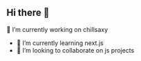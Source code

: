 ## Hi there 👋

<!--
**roirepus/roirepus** is a ✨ _special_ ✨ repository because its `README.md` (this file) appears on your GitHub profile.


Here are some ideas to get you started:
-->
 🔭 I’m currently working on chillsaxy
- 🌱 I’m currently learning next.js
- 👯 I’m looking to collaborate on js projects
  <!--
- 🤔 I’m looking for help with ...
- 💬 Ask me about ...
- 📫 How to reach me: ...
- 😄 Pronouns: ...
- ⚡ Fun fact: ...
  -->


